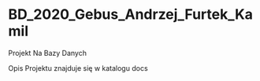 # BD_2020_Gebus_Andrzej_Furtek_Kamil
Projekt Na Bazy Danych 

Opis Projektu znajduje się w katalogu docs 
